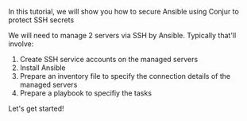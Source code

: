 In this tutorial, we will show you how to secure Ansible using Conjur to protect SSH secrets

We will need to manage 2 servers via SSH by Ansible.
Typically that'll involve:
1. Create SSH service accounts on the managed servers
2. Install Ansible
3. Prepare an inventory file to specify the connection details of the managed servers
4. Prepare a playbook to specifiy the tasks

Let's get started!
